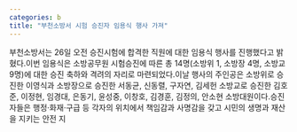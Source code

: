 ```yaml
---
categories: b
title: "부천소방서 시험 승진자 임용식 행사 가져"
---
```

부천소방서는 26일 오전 승진시험에 합격한 직원에 대한 임용식 행사를 진행했다고 밝혔다.이번 임용식은 소방공무원 시험승진에 따른 총 14명(소방위 1, 소방장 4명, 소방교 9명)에 대한 승진 축하와 격려의 자리로 마련되었다.이날 행사의 주인공은 소방위로 승진한 이영식과 소방장으로 승진한 서동균, 신동렬, 구자연, 김세헌 소방교로 승진한 김호준, 이정현, 임경대, 은동기, 윤성중, 이창호, 김경훈, 김정의, 안소현 소방대원이다.승진자들은 행정·화재·구급 등 각자의 위치에서 책임감과 사명감을 갖고 시민의 생명과 재산을 지키는 안전 지